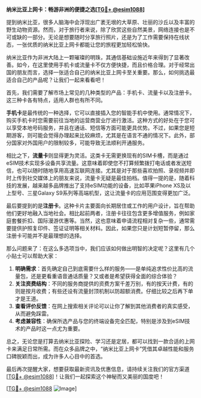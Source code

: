 **纳米比亚上网卡：畅游非洲的便捷之选[[TG💪+ @esim1088](https://t.me/s/esim1088)]**

提到纳米比亚，很多人脑海中会浮现出广袤无垠的大草原、壮丽的沙丘以及丰富的野生动物资源。然而，对于旅行者来说，除了欣赏这些自然美景，网络连接也是不可或缺的一部分。无论是想要随时分享旅行照片，还是为了工作需要保持在线状态，一张优质的纳米比亚上网卡都能让您的旅程更加轻松愉快。

纳米比亚作为非洲大陆上一颗璀璨的明珠，其通信基础设施近年来得到了显著改善。如今，在这里使用手机卡或流量卡不仅方便快捷，而且价格合理。对于经常出国的朋友而言，选择一张适合自己的纳米比亚上网卡至关重要。那么，如何挑选最适合自己的产品呢？让我们一起来看看吧！

首先，我们需要了解市场上常见的几种类型的产品：手机卡、流量卡以及注册卡。这三种卡各有特点，适用人群也有所不同。

**手机卡**是最传统的一种选择，它可以直接插入您的智能手机中使用。通常情况下，购买手机卡时您需要前往当地的运营商营业厅进行激活。这种方式的好处在于您可以享受本地号码服务，并且在通话、短信等方面可能更具优势。不过，如果您是短期游客，则可能会觉得办理起来比较麻烦，尤其是在语言不通的情况下。此外，部分国家对外国用户的限制较多，可能导致无法顺利开通服务。

相比之下，**流量卡**则显得更为灵活。这类卡无需更换现有的SIM卡槽，而是通过eSIM技术实现多设备共享流量。这意味着即使您不打算频繁拨打电话或者发送短信，也可以随时随地享用高速互联网连接。尤其是对于那些喜欢拍照、录视频并即时上传到社交媒体上的朋友来说，流量卡无疑是最佳拍档。值得一提的是，随着科技的发展，越来越多品牌推出了支持eSIM功能的设备，比如苹果iPhone XS及以上型号、三星Galaxy S9系列等高端机型，这让流量卡的应用范围变得更加广泛。

最后要提到的是**注册卡**。这种卡片主要面向长期居住或工作的用户设计，旨在帮助他们更好地融入当地社会。相比起前两者，注册卡往往包含更多增值服务，例如家庭套餐折扣、国际漫游优惠等。当然，这也意味着申请流程相对复杂一些，通常需要提供护照复印件、签证证明等相关材料。因此，如果您只是计划短暂停留，那么注册卡可能并不是最理想的选择。

那么问题来了：在这么多选项当中，我们应该如何做出明智的决定呢？这里有几个小贴士可以帮助大家：

1. **明确需求**：首先确定自己到底需要什么样的服务——是单纯追求性价比高的流量包，还是更看重语音通话质量？又或者是希望获得全面的综合体验？
2. **关注资费结构**：不同的服务商提供的资费方案千差万别，有的按天计费，有的则是按月收费；有些还设有流量封顶机制以防超额消费。仔细比较之后再下单才是王道。
3. **查看评价反馈**：在网上搜索相关评论可以让你了解到其他消费者的真实感受，从而避免踩雷。
4. **考虑兼容性**：确保所选产品与您的终端设备完全匹配，特别是涉及到eSIM技术的产品时这一点尤为重要。

总之，无论您是打算去纳米比亚探险、学习还是定居，都可以找到一款合适的上网卡来满足日常所需。而在众多品牌之中，“纳米比亚上网卡”凭借其卓越性能和服务口碑脱颖而出，成为许多人心目中的首选。

最后再次提醒大家，想要获取最新资讯及优惠信息，请持续关注我们的官方渠道[[TG💪+ @esim1088](https://t.me/s/esim1088)]！让我们一起探索这个神秘而又美丽的国度吧！

[[TG💪+ @esim1088](https://t.me/s/esim1088) ![Image](https://i.postimg.cc/4NQfJmqS/Snipaste-2025-05-13-00-14-12.png)]